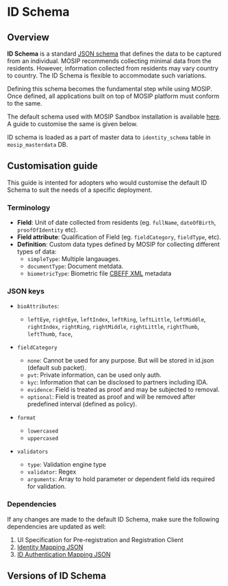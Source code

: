 # ID Schema 

## Overview
**ID Schema** is a standard [JSON schema](https://json-schema.org/understanding-json-schema/) that defines the data to be captured from an individual. MOSIP recommends collecting minimal data from the residents. However, information collected from residents may vary country to country. The ID Schema is flexible to accommodate such variations. 

Defining this schema becomes the fundamental step while using MOSIP. Once defined, all applications built on top of MOSIP platform must conform to the same.

The default schema used with MOSIP Sandbox installation is available [here](https://github.com/mosip/mosip-infra/blob/1.2.0-rc2/deployment/v3/mosip/kernel/masterdata/samples/idschema.json). A guide to customise the same is given below.

ID schema is loaded as a part of master data to `identity_schema` table in `mosip_masterdata` DB.

## Customisation guide
This guide is intented for adopters who would customise the default ID Schema to suit the needs of a specific deployment.

### Terminology
* **Field**: Unit of date collected from residents (eg. `fullName`, `dateOfBirth`, `proofOfIdentity` etc).   
* **Field attribute**:  Qualification of Field (eg. `fieldCategory`, `fieldType`, etc). 
* **Definition**: Custom data types defined by MOSIP for collecting different types of data:
    * `simpleType`: Multiple langauages.
    * `documentType`: Document metdata.
    * `biometricType`: Biometric file [CBEFF XML]() metadata  

### JSON keys
* `bioAttributes`:

    * `leftEye`, `rightEye`, `leftIndex`, `leftRing`, `leftLittle`, `leftMiddle`, `rightIndex`, `rightRing`, `rightMiddle`, `rightLittle`, `rightThumb`, `leftThumb`, `face`,

* `fieldCategory`
    * `none`: Cannot be used for any purpose. But will be stored in id.json (default sub packet).
    * `pvt`: Private information, can be used only auth.
    * `kyc`: Information that can be disclosed to partners including IDA.
    * `evidence`: Field is treated as proof and may be subjected to removal.
    * `optional`: Field is treated as proof and will be removed after predefined interval (defined as policy).

* `format`
   * `lowercased` 
   * `uppercased`

* `validators`
    * `type`: Validation engine type
    * `validator`: Regex
    * `arguments`: Array to hold parameter or dependent field ids required for validation.

### Dependencies
If any changes are made to the default ID Schema, make sure the following dependencies are updated as well:
1. UI Specification for Pre-registration and Registration Client
1. [Identity Mapping JSON](https://github.com/mosip/mosip-config/blob/develop3-v3/identity-mapping.json)
1. [ID Authentication Mapping JSON](https://github.com/mosip/mosip-config/blob/develop3-v3/id-authentication-mapping.json)

## Versions of ID Schema
